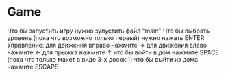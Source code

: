 # Gamе 
Что бы запустить игру нужно зупустить файл "main"
Что бы выбрать уровень (пока что возможно только первый) нужно нажать ENTER
Управление: для движения вправо нажмите →
            для движения влево нажмите ←
            для прыжка нажмите ↑
            что бы войти в дом нажмите SPACE (пока что только макет в виде 3-х досок:))
            что бы выйти из дома нажмите ESCAPE
